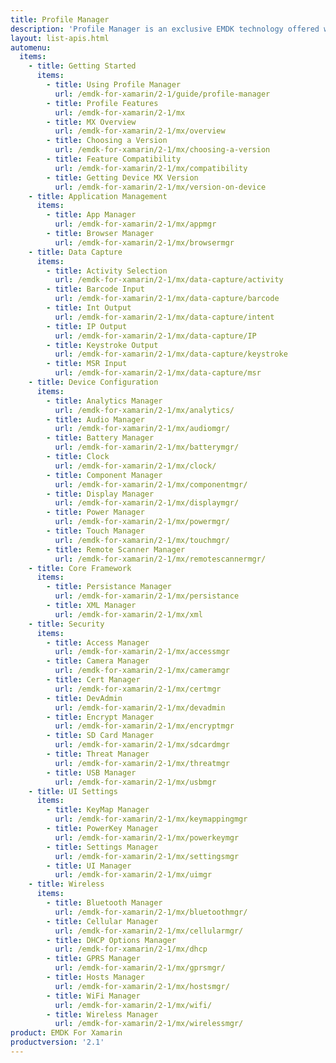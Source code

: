 ```yaml
---
title: Profile Manager
description: 'Profile Manager is an exclusive EMDK technology offered within your IDE, providing a GUI based development tool. This allows you to write fewer lines of code resulting in reduced development time, effort and errors.'
layout: list-apis.html
automenu:
  items:
    - title: Getting Started
      items:
        - title: Using Profile Manager
          url: /emdk-for-xamarin/2-1/guide/profile-manager
        - title: Profile Features
          url: /emdk-for-xamarin/2-1/mx
        - title: MX Overview
          url: /emdk-for-xamarin/2-1/mx/overview
        - title: Choosing a Version
          url: /emdk-for-xamarin/2-1/mx/choosing-a-version
        - title: Feature Compatibility
          url: /emdk-for-xamarin/2-1/mx/compatibility
        - title: Getting Device MX Version
          url: /emdk-for-xamarin/2-1/mx/version-on-device
    - title: Application Management
      items:
        - title: App Manager
          url: /emdk-for-xamarin/2-1/mx/appmgr
        - title: Browser Manager
          url: /emdk-for-xamarin/2-1/mx/browsermgr
    - title: Data Capture
      items:
        - title: Activity Selection
          url: /emdk-for-xamarin/2-1/mx/data-capture/activity
        - title: Barcode Input
          url: /emdk-for-xamarin/2-1/mx/data-capture/barcode
        - title: Int Output
          url: /emdk-for-xamarin/2-1/mx/data-capture/intent
        - title: IP Output
          url: /emdk-for-xamarin/2-1/mx/data-capture/IP
        - title: Keystroke Output
          url: /emdk-for-xamarin/2-1/mx/data-capture/keystroke
        - title: MSR Input
          url: /emdk-for-xamarin/2-1/mx/data-capture/msr
    - title: Device Configuration
      items:
        - title: Analytics Manager
          url: /emdk-for-xamarin/2-1/mx/analytics/
        - title: Audio Manager
          url: /emdk-for-xamarin/2-1/mx/audiomgr/
        - title: Battery Manager
          url: /emdk-for-xamarin/2-1/mx/batterymgr/
        - title: Clock
          url: /emdk-for-xamarin/2-1/mx/clock/
        - title: Component Manager
          url: /emdk-for-xamarin/2-1/mx/componentmgr/
        - title: Display Manager
          url: /emdk-for-xamarin/2-1/mx/displaymgr/
        - title: Power Manager
          url: /emdk-for-xamarin/2-1/mx/powermgr/
        - title: Touch Manager
          url: /emdk-for-xamarin/2-1/mx/touchmgr/
        - title: Remote Scanner Manager
          url: /emdk-for-xamarin/2-1/mx/remotescannermgr/
    - title: Core Framework
      items:
        - title: Persistance Manager
          url: /emdk-for-xamarin/2-1/mx/persistance
        - title: XML Manager
          url: /emdk-for-xamarin/2-1/mx/xml
    - title: Security
      items:
        - title: Access Manager
          url: /emdk-for-xamarin/2-1/mx/accessmgr
        - title: Camera Manager
          url: /emdk-for-xamarin/2-1/mx/cameramgr
        - title: Cert Manager
          url: /emdk-for-xamarin/2-1/mx/certmgr
        - title: DevAdmin
          url: /emdk-for-xamarin/2-1/mx/devadmin
        - title: Encrypt Manager
          url: /emdk-for-xamarin/2-1/mx/encryptmgr
        - title: SD Card Manager
          url: /emdk-for-xamarin/2-1/mx/sdcardmgr
        - title: Threat Manager
          url: /emdk-for-xamarin/2-1/mx/threatmgr
        - title: USB Manager
          url: /emdk-for-xamarin/2-1/mx/usbmgr
    - title: UI Settings
      items:
        - title: KeyMap Manager
          url: /emdk-for-xamarin/2-1/mx/keymappingmgr
        - title: PowerKey Manager
          url: /emdk-for-xamarin/2-1/mx/powerkeymgr
        - title: Settings Manager
          url: /emdk-for-xamarin/2-1/mx/settingsmgr
        - title: UI Manager
          url: /emdk-for-xamarin/2-1/mx/uimgr
    - title: Wireless
      items:
        - title: Bluetooth Manager
          url: /emdk-for-xamarin/2-1/mx/bluetoothmgr/
        - title: Cellular Manager
          url: /emdk-for-xamarin/2-1/mx/cellularmgr/
        - title: DHCP Options Manager
          url: /emdk-for-xamarin/2-1/mx/dhcp
        - title: GPRS Manager
          url: /emdk-for-xamarin/2-1/mx/gprsmgr/
        - title: Hosts Manager
          url: /emdk-for-xamarin/2-1/mx/hostsmgr/
        - title: WiFi Manager
          url: /emdk-for-xamarin/2-1/mx/wifi/
        - title: Wireless Manager
          url: /emdk-for-xamarin/2-1/mx/wirelessmgr/
product: EMDK For Xamarin
productversion: '2.1'
---
```















